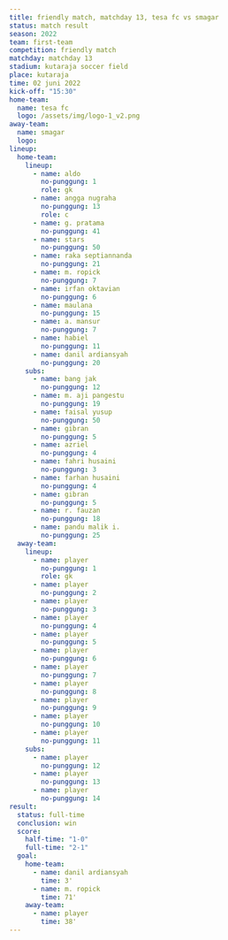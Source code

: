 ```yaml
---
title: friendly match, matchday 13, tesa fc vs smagar
status: match result
season: 2022
team: first-team
competition: friendly match
matchday: matchday 13
stadium: kutaraja soccer field
place: kutaraja
time: 02 juni 2022
kick-off: "15:30"
home-team:
  name: tesa fc
  logo: /assets/img/logo-1_v2.png
away-team:
  name: smagar
  logo: 
lineup:
  home-team:
    lineup:
      - name: aldo
        no-punggung: 1
        role: gk
      - name: angga nugraha
        no-punggung: 13
        role: c
      - name: g. pratama
        no-punggung: 41
      - name: stars
        no-punggung: 50
      - name: raka septiannanda
        no-punggung: 21
      - name: m. ropick
        no-punggung: 7
      - name: irfan oktavian
        no-punggung: 6
      - name: maulana
        no-punggung: 15
      - name: a. mansur
        no-punggung: 7
      - name: habiel
        no-punggung: 11
      - name: danil ardiansyah
        no-punggung: 20
    subs:
      - name: bang jak
        no-punggung: 12
      - name: m. aji pangestu
        no-punggung: 19
      - name: faisal yusup
        no-punggung: 50
      - name: gibran
        no-punggung: 5
      - name: azriel
        no-punggung: 4
      - name: fahri husaini
        no-punggung: 3
      - name: farhan husaini
        no-punggung: 4
      - name: gibran
        no-punggung: 5
      - name: r. fauzan
        no-punggung: 18
      - name: pandu malik i.
        no-punggung: 25
  away-team:
    lineup:
      - name: player
        no-punggung: 1
        role: gk
      - name: player
        no-punggung: 2
      - name: player
        no-punggung: 3
      - name: player
        no-punggung: 4
      - name: player
        no-punggung: 5
      - name: player
        no-punggung: 6
      - name: player
        no-punggung: 7
      - name: player
        no-punggung: 8
      - name: player
        no-punggung: 9
      - name: player
        no-punggung: 10
      - name: player
        no-punggung: 11
    subs:
      - name: player
        no-punggung: 12
      - name: player
        no-punggung: 13
      - name: player
        no-punggung: 14
result:
  status: full-time
  conclusion: win
  score:
    half-time: "1-0"
    full-time: "2-1"
  goal:
    home-team:
      - name: danil ardiansyah
        time: 3'
      - name: m. ropick
        time: 71'
    away-team:
      - name: player
        time: 38'
---
```

